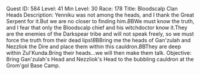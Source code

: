 Quest ID: 584
Level: 41
Min Level: 30
Race: 178
Title: Bloodscalp Clan Heads
Description: Yenniku was not among the heads, and I thank the Great Serpent for it.But we are no closer to finding him.$B$BWe must know the truth, and I fear that only the Bloodscalp chief and his witchdoctor know it.They are the enemies of the Darkspear tribe and will not speak freely, so we must force the truth from their dead lips!$B$BBring me the heads of Gan'zulah and Nezzliok the Dire and place them within this cauldron.$B$BThey are deep within Zul'Kunda.Bring their heads...we will then make them talk.
Objective: Bring Gan'zulah's Head and Nezzliok's Head to the bubbling cauldron at the Grom'gol Base Camp.
